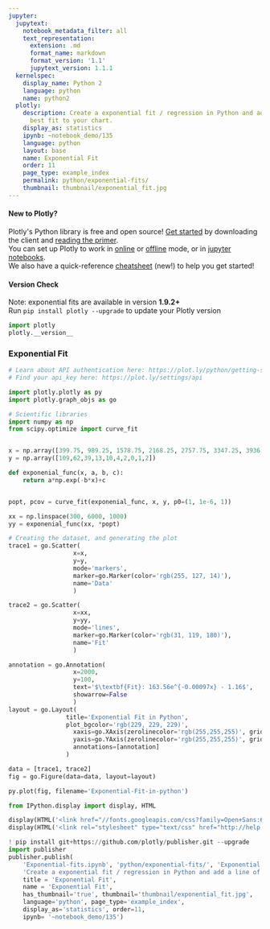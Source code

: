 ```yaml
---
jupyter:
  jupytext:
    notebook_metadata_filter: all
    text_representation:
      extension: .md
      format_name: markdown
      format_version: '1.1'
      jupytext_version: 1.1.1
  kernelspec:
    display_name: Python 2
    language: python
    name: python2
  plotly:
    description: Create a exponential fit / regression in Python and add a line of
      best fit to your chart.
    display_as: statistics
    ipynb: ~notebook_demo/135
    language: python
    layout: base
    name: Exponential Fit
    order: 11
    page_type: example_index
    permalink: python/exponential-fits/
    thumbnail: thumbnail/exponential_fit.jpg
---
```


#### New to Plotly?
Plotly's Python library is free and open source! [Get started](https://plot.ly/python/getting-started/) by downloading the client and [reading the primer](https://plot.ly/python/getting-started/).
<br>You can set up Plotly to work in [online](https://plot.ly/python/getting-started/#initialization-for-online-plotting) or [offline](https://plot.ly/python/getting-started/#initialization-for-offline-plotting) mode, or in [jupyter notebooks](https://plot.ly/python/getting-started/#start-plotting-online).
<br>We also have a quick-reference [cheatsheet](https://images.plot.ly/plotly-documentation/images/python_cheat_sheet.pdf) (new!) to help you get started!


#### Version Check
Note: exponential fits are available in version <b>1.9.2+</b><br>
Run  `pip install plotly --upgrade` to update your Plotly version

```python
import plotly
plotly.__version__
```

### Exponential Fit

```python
# Learn about API authentication here: https://plot.ly/python/getting-started
# Find your api_key here: https://plot.ly/settings/api

import plotly.plotly as py
import plotly.graph_objs as go

# Scientific libraries
import numpy as np
from scipy.optimize import curve_fit


x = np.array([399.75, 989.25, 1578.75, 2168.25, 2757.75, 3347.25, 3936.75, 4526.25, 5115.75, 5705.25])
y = np.array([109,62,39,13,10,4,2,0,1,2])

def exponenial_func(x, a, b, c):
    return a*np.exp(-b*x)+c


popt, pcov = curve_fit(exponenial_func, x, y, p0=(1, 1e-6, 1))

xx = np.linspace(300, 6000, 1000)
yy = exponenial_func(xx, *popt)

# Creating the dataset, and generating the plot
trace1 = go.Scatter(
                  x=x,
                  y=y,
                  mode='markers',
                  marker=go.Marker(color='rgb(255, 127, 14)'),
                  name='Data'
                  )

trace2 = go.Scatter(
                  x=xx,
                  y=yy,
                  mode='lines',
                  marker=go.Marker(color='rgb(31, 119, 180)'),
                  name='Fit'
                  )

annotation = go.Annotation(
                  x=2000,
                  y=100,
                  text='$\textbf{Fit}: 163.56e^{-0.00097x} - 1.16$',
                  showarrow=False
                  )
layout = go.Layout(
                title='Exponential Fit in Python',
                plot_bgcolor='rgb(229, 229, 229)',
                  xaxis=go.XAxis(zerolinecolor='rgb(255,255,255)', gridcolor='rgb(255,255,255)'),
                  yaxis=go.YAxis(zerolinecolor='rgb(255,255,255)', gridcolor='rgb(255,255,255)'),
                  annotations=[annotation]
                )

data = [trace1, trace2]
fig = go.Figure(data=data, layout=layout)

py.plot(fig, filename='Exponential-Fit-in-python')
```

```python
from IPython.display import display, HTML

display(HTML('<link href="//fonts.googleapis.com/css?family=Open+Sans:600,400,300,200|Inconsolata|Ubuntu+Mono:400,700" rel="stylesheet" type="text/css" />'))
display(HTML('<link rel="stylesheet" type="text/css" href="http://help.plot.ly/documentation/all_static/css/ipython-notebook-custom.css">'))

! pip install git+https://github.com/plotly/publisher.git --upgrade
import publisher
publisher.publish(
    'Exponential-fits.ipynb', 'python/exponential-fits/', 'Exponential Fit',
    'Create a exponential fit / regression in Python and add a line of best fit to your chart.',
    title = 'Exponential Fit',
    name = 'Exponential Fit',
    has_thumbnail='true', thumbnail='thumbnail/exponential_fit.jpg',
    language='python', page_type='example_index',
    display_as='statistics', order=11,
    ipynb= '~notebook_demo/135')
```

```python

```
